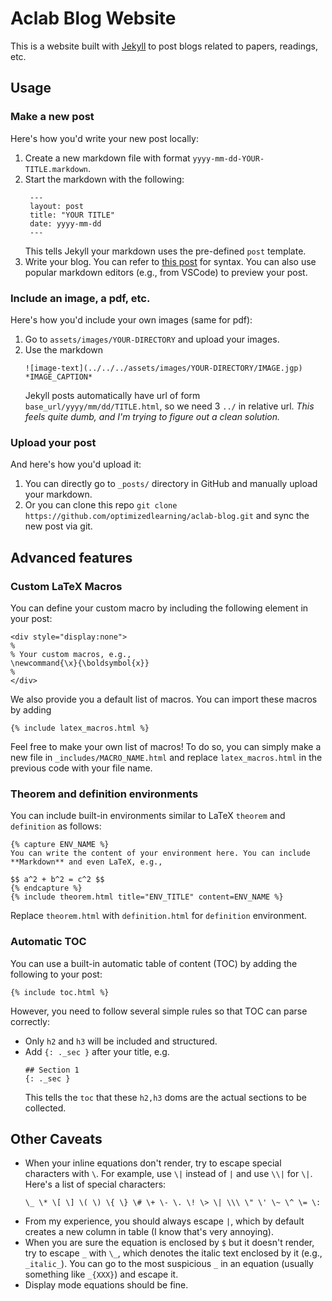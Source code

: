 # Aclab Blog Website

This is a website built with [Jekyll](https://jekyllrb.com/) to post blogs related to papers, readings, etc.

## Usage

### Make a new post

Here's how you'd write your new post locally:
1. Create a new markdown file with format `yyyy-mm-dd-YOUR-TITLE.markdown`.
2. Start the markdown with the following:
   ```
    ---
    layout: post
    title: "YOUR TITLE"
    date: yyyy-mm-dd
    ---
   ```
   This tells Jekyll your markdown uses the pre-defined `post` template.
3. Write your blog. You can refer to [this post](https://github.com/optimizedlearning/aclab-blog/blob/master/_posts/2024-05-29-dummy-post.markdown) for syntax. You can also use popular markdown editors (e.g., from VSCode) to preview your post. 

### Include an image, a pdf, etc.

Here's how you'd include your own images (same for pdf):
1. Go to `assets/images/YOUR-DIRECTORY` and upload your images.
2. Use the markdown
   ```
   ![image-text](../../../assets/images/YOUR-DIRECTORY/IMAGE.jgp)
   *IMAGE_CAPTION*
   ```
   Jekyll posts automatically have url of form `base_url/yyyy/mm/dd/TITLE.html`, so we need 3 `../` in relative url.
   *This feels quite dumb, and I'm trying to figure out a clean solution.*

### Upload your post

And here's how you'd upload it:
1. You can directly go to `_posts/` directory in GitHub and manually upload your markdown.
2. Or you can clone this repo `git clone https://github.com/optimizedlearning/aclab-blog.git` and sync the new post via git.


## Advanced features

### Custom LaTeX Macros

You can define your custom macro by including the following element in your post:
```
<div style="display:none">
%
% Your custom macros, e.g.,
\newcommand{\x}{\boldsymbol{x}}
%
</div>
```
We also provide you a default list of macros. You can import these macros by adding
```
{% include latex_macros.html %}
```
Feel free to make your own list of macros! To do so, you can simply make a new file in `_includes/MACRO_NAME.html` and replace `latex_macros.html` in the previous code with your file name.

### Theorem and definition environments

You can include built-in environments similar to LaTeX `theorem` and `definition` as follows:
```
{% capture ENV_NAME %}
You can write the content of your environment here. You can include **Markdown** and even LaTeX, e.g.,

$$ a^2 + b^2 = c^2 $$
{% endcapture %}
{% include theorem.html title="ENV_TITLE" content=ENV_NAME %}
```
Replace `theorem.html` with `definition.html` for `definition` environment.

### Automatic TOC

You can use a built-in automatic table of content (TOC) by adding the following to your post:
```
{% include toc.html %}
```
However, you need to follow several simple rules so that TOC can parse correctly:
- Only `h2` and `h3` will be included and structured.
- Add `{: ._sec }` after your title, e.g.
   ```
   ## Section 1
   {: ._sec }
   ```
   This tells the `toc` that these `h2,h3` doms are the actual sections to be collected.


## Other Caveats

- When your inline equations don't render, try to escape special characters with `\`. For example, use `\|` instead of `|` and use `\\|` for `\|`. Here's a list of special characters:
   ```
   \_ \* \[ \] \( \) \{ \} \# \+ \- \. \! \> \| \\\ \" \' \~ \^ \= \:
   ```
- From my experience, you should always escape `|`, which by default creates a new column in table (I know that's very annoying).
- When you are sure the equation is enclosed by `$` but it doesn't render, try to escape `_` with `\_`, which denotes the italic text enclosed by it (e.g., `_italic_`). You can go to the most suspicious `_` in an equation (usually something like `_{XXX}`) and escape it.
- Display mode equations should be fine.